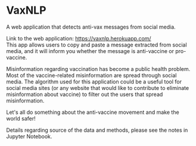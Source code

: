 # VaxNLP
A web application that detects anti-vax messages from social media.

Link to the web application: https://vaxnlp.herokuapp.com/ <br> This app allows users to copy and paste a message extracted from social media, and it will inform you whether the message is anti-vaccine or pro-vaccine.

Misinformation regarding vaccination has become a public health problem. Most of the vaccine-related misinformation are spread through social media. The algorithm used for this application could be a useful tool for social media sites (or any website that would like to contribute to eliminate misinformation about vaccine) to filter out the users that spread misinformation. 

Let's all do something about the anti-vaccine movement and make the world safer!

Details regarding source of the data and methods, please see the notes in Jupyter Notebook.

